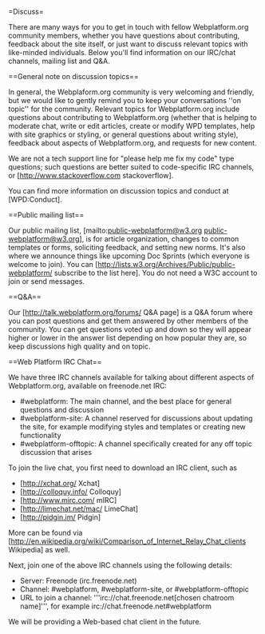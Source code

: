 =Discuss=

There are many ways for you to get in touch with fellow Webplatform.org community members, whether you have questions about contributing, feedback about the site itself, or just want to discuss relevant topics with like-minded individuals. Below you'll find information on our IRC/chat channels, mailing list and Q&A.

==General note on discussion topics==

In general, the Webplaform.org community is very welcoming and friendly, but we would like to gently remind you to keep your conversations ''on topic'' for the community. Relevant topics for Webplatform.org include questions about contributing to Webplatform.org (whether that is helping to moderate chat, write or edit articles, create or modify WPD templates, help with site graphics or styling, or general questions about writing style), feedback about aspects of Webplatform.org, and requests for new content.

We are not a tech support line for "please help me fix my code" type questions; such questions are better suited to code-specific IRC channels, or [http://www.stackoverflow.com stackoverflow].

You can find more information on discussion topics and conduct at [WPD:Conduct].

==Public mailing list==

Our public mailing list, [mailto:public-webplatform@w3.org public-webplatform@w3.org], is for article organization, changes to common templates or forms, soliciting feedback, and setting new norms. It's also where we announce things like upcoming Doc Sprints (which everyone is welcome to join). You can [http://lists.w3.org/Archives/Public/public-webplatform/ subscribe to the list here]. You do not need a W3C account to join or send messages.

==Q&A==

Our [http://talk.webplatform.org/forums/ Q&A page] is a Q&A forum where you can post questions and get them answered by other members of the community. You can get questions voted up and down so they will appear higher or lower in the answer list depending on how popular they are, so keep discussions high quality and on topic.

==Web Platform IRC Chat==

We have three IRC channels available for talking about different aspects of Webplatform.org, available on freenode.net IRC:

* #webplatform: The main channel, and the best place for general questions and discussion 
* #webplatform-site: A channel reserved for discussions about updating the site, for example modifying styles and templates or creating new functionality
* #webplatform-offtopic: A channel specifically created for any off topic discussion that arises

To join the live chat, you first need to download an IRC client, such as

* [http://xchat.org/ Xchat]
* [http://colloquy.info/ Colloquy]
* [http://www.mirc.com/ mIRC]
* [http://limechat.net/mac/ LimeChat]
* [http://pidgin.im/ Pidgin]

More can be found via [http://en.wikipedia.org/wiki/Comparison_of_Internet_Relay_Chat_clients Wikipedia] as well.

Next, join one of the above IRC channels using the following details:

* Server: Freenode (irc.freenode.net) 
* Channel: #webplatform, #webplatform-site, or #webplatform-offtopic 
* URL to join a channel: '''irc://chat.freenode.net[chosen chatroom name]''', for example irc://chat.freenode.net#webplatform

We will be providing a Web-based chat client in the future.